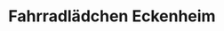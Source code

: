 ---
title: "Fahrradlädchen Eckenheim"
url: /frankfurt-am-main/fahrradlaedchen-eckenheim/
shop: Fahrrad
---